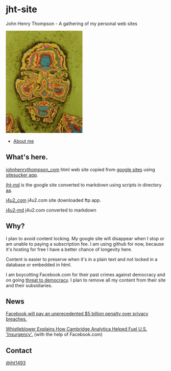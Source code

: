 # jht-site

John Henry Thompson - A gathering of my personal web sites

[![](jht-md/_/rsrc/1295207567308/the-art-of-learning/reflections/colorized-jht-height=320&width=240.jpg)](http://www.johnhenrythompson.com/the-art-of-learning/reflections/colorized-jht.jpg?attredirects=0)

- [About me](jht-md/README.md)

## What's here.

[johnhenrythompson_com](johnhenrythompson_com) html web site copied from [google sites](http://www.johnhenrythompson.com) using [sitesucker app](https://ricks-apps.com/osx/sitesucker/).

[jht-md](jht-md/README.md) is the google site converted to markdown using scripts in directory [aa](aa).

[j4u2_com](j4u2_com) j4u2.com site downloaded ftp app.

[j4u2-md](j4u2-md) j4u2.com converted to markdown

## Why?

I plan to avoid content locking. My google site will disappear when I stop or am unable to paying a subscription fee. I am using github for now, because it's hosting for free I have a better chance of longevity here.

Content is easier to preserve when it's in a plain text and not locked in a database or embedded in html.

I am boycotting Facebook.com for their past crimes against democracy and on going [threat to democracy](https://www.npr.org/2019/10/23/772075523/mark-zuckerberg-offers-a-choice-the-facebook-way-or-the-china-way). I plan to remove all my content from their site and their subsidiaries.

## News

[Facebook will pay an unprecedented \$5 billion penalty over privacy breaches.](https://www.cnn.com/2019/07/24/tech/facebook-ftc-settlement/index.html)

[Whistleblower Explains How Cambridge Analytica Helped Fuel U.S. 'Insurgency'.](https://www.npr.org/2019/10/08/768216311/whistleblower-explains-how-cambridge-analytica-helped-fuel-u-s-insurgency) (with the help of Facebook.com)

## Contact

[@jht1493](https://twitter.com/jht1493)
